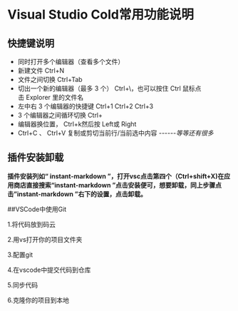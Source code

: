 # Visual Studio Cold常用功能说明

## 快捷键说明

*  同时打开多个编辑器（查看多个文件）
*  新建文件 Ctrl+N
* 文件之间切换 Ctrl+Tab
* 切出一个新的编辑器（最多 3 个） Ctrl+\，也可以按住 Ctrl 鼠标点击 Explorer 里的文件名
* 左中右 3 个编辑器的快捷键 Ctrl+1 Ctrl+2 Ctrl+3
* 3 个编辑器之间循环切换 Ctrl+
* 编辑器换位置， Ctrl+k然后按 Left或 Right
*  Ctrl+C 、 Ctrl+V 复制或剪切当前行/当前选中内容
*------等等还有很多*

## 插件安装卸载
**插件安装列如“ instant-markdown ”，打开vsc点击第四个（Ctrl+shift+X)在应用商店直接搜索“instant-markdown ”点击安装便可，想要卸载，同上步骤点击”instant-markdown ”右下的设置，点击卸载。**

##VSCode中使用Git

1.将代码放到码云

2.用vs打开你的项目文件夹

3.配置git

4.在vscode中提交代码到仓库

5.同步代码

6.克隆你的项目到本地